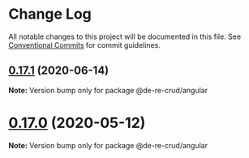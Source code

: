 # Change Log

All notable changes to this project will be documented in this file.
See [Conventional Commits](https://conventionalcommits.org) for commit guidelines.

## [0.17.1](https://github.com/DeReCrud/de-re-crud/tree/master/packages/angular/compare/v0.17.0...v0.17.1) (2020-06-14)

**Note:** Version bump only for package @de-re-crud/angular






# [0.17.0](https://github.com/DeReCrud/de-re-crud/tree/master/packages/angular/compare/v0.16.8...v0.17.0) (2020-05-12)

**Note:** Version bump only for package @de-re-crud/angular
